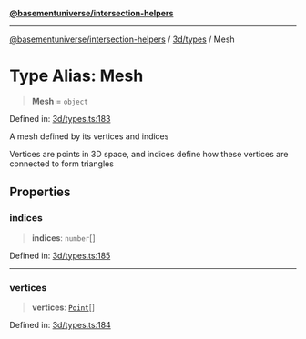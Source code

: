 [**@basementuniverse/intersection-helpers**](../../../README.md)

***

[@basementuniverse/intersection-helpers](../../../README.md) / [3d/types](../README.md) / Mesh

# Type Alias: Mesh

> **Mesh** = `object`

Defined in: [3d/types.ts:183](https://github.com/basementuniverse/intersection-helpers/blob/a748c1cf3d5365b189253eb2878888a254b5c3a1/src/3d/types.ts#L183)

A mesh defined by its vertices and indices

Vertices are points in 3D space, and indices define how these vertices
are connected to form triangles

## Properties

### indices

> **indices**: `number`[]

Defined in: [3d/types.ts:185](https://github.com/basementuniverse/intersection-helpers/blob/a748c1cf3d5365b189253eb2878888a254b5c3a1/src/3d/types.ts#L185)

***

### vertices

> **vertices**: [`Point`](Point.md)[]

Defined in: [3d/types.ts:184](https://github.com/basementuniverse/intersection-helpers/blob/a748c1cf3d5365b189253eb2878888a254b5c3a1/src/3d/types.ts#L184)
